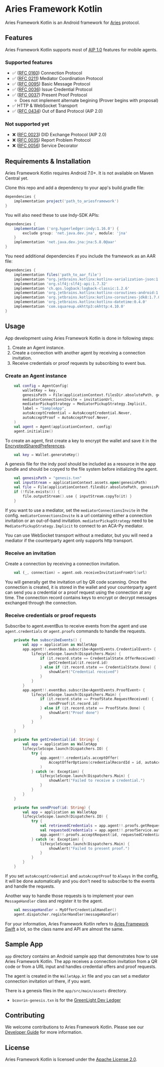 # Aries Framework Kotlin

Aries Framework Kotlin is an Android framework for [Aries](https://github.com/hyperledger/aries) protocol.

## Features

Aries Framework Kotlin supports most of [AIP 1.0](https://github.com/hyperledger/aries-rfcs/tree/main/concepts/0302-aries-interop-profile#aries-interop-profile-version-10) features for mobile agents.

### Supported features
- ✅ ([RFC 0160](https://github.com/hyperledger/aries-rfcs/blob/master/features/0160-connection-protocol/README.md)) Connection Protocol
- ✅ ([RFC 0211](https://github.com/hyperledger/aries-rfcs/blob/master/features/0211-route-coordination/README.md)) Mediator Coordination Protocol
- ✅ ([RFC 0095](https://github.com/hyperledger/aries-rfcs/blob/master/features/0095-basic-message/README.md)) Basic Message Protocol
- ✅ ([RFC 0036](https://github.com/hyperledger/aries-rfcs/blob/master/features/0036-issue-credential/README.md)) Issue Credential Protocol
- ✅ ([RFC 0037](https://github.com/hyperledger/aries-rfcs/tree/master/features/0037-present-proof/README.md)) Present Proof Protocol
  - Does not implement alternate begining (Prover begins with proposal)
- ✅ HTTP & WebSocket Transport
- ✅ ([RFC 0434](https://github.com/hyperledger/aries-rfcs/blob/main/features/0434-outofband/README.md)) Out of Band Protocol (AIP 2.0)

### Not supported yet
- ❌ ([RFC 0023](https://github.com/hyperledger/aries-rfcs/tree/main/features/0023-did-exchange)) DID Exchange Protocol (AIP 2.0)
- ❌ ([RFC 0035](https://github.com/hyperledger/aries-rfcs/blob/main/features/0035-report-problem/README.md)) Report Problem Protocol
- ❌ ([RFC 0056](https://github.com/hyperledger/aries-rfcs/blob/main/features/0056-service-decorator/README.md)) Service Decorator

## Requirements & Installation

Aries Framework Kotlin requires Android 7.0+. It is not available on Maven Central yet.

Clone this repo and add a dependency to your app's build.gradle file:
```groovy
dependencies {
    implementation project('path_to_ariesframework')
}
```

You will also need these to use Indy-SDK APIs:
```groovy
dependencies {
    implementation ('org.hyperledger:indy:1.16.0') {
        exclude group: 'net.java.dev.jna', module: 'jna'
    }
    implementation 'net.java.dev.jna:jna:5.8.0@aar'
}
```

You need additional dependencies if you include the framework as an AAR file:
```groovy
dependencies {
    implementation files('path_to_aar_file')
    implementation "org.jetbrains.kotlinx:kotlinx-serialization-json:1.5.0"
    implementation 'org.slf4j:slf4j-api:1.7.32'
    implementation 'ch.qos.logback:logback-classic:1.2.6'
    implementation 'org.jetbrains.kotlinx:kotlinx-coroutines-android:1.7.0'
    implementation 'org.jetbrains.kotlinx:kotlinx-coroutines-jdk8:1.7.0'
    implementation 'org.jetbrains.kotlinx:kotlinx-datetime:0.4.0'
    implementation 'com.squareup.okhttp3:okhttp:4.10.0'
}
```

## Usage

App development using Aries Framework Kotlin is done in following steps:
1. Create an Agent instance.
2. Create a connection with another agent by receiving a connection invitation.
3. Receive credentials or proof requests by subscribing to event bus.

### Create an Agent instance

```kotlin
    val config = AgentConfig(
        walletKey = key,
        genesisPath = File(applicationContext.filesDir.absolutePath, genesisPath).absolutePath,
        mediatorConnectionsInvite = invitationUrl,
        mediatorPickupStrategy = MediatorPickupStrategy.Implicit,
        label = "SampleApp",
        autoAcceptCredential = AutoAcceptCredential.Never,
        autoAcceptProof = AutoAcceptProof.Never,
    )
    val agent = Agent(applicationContext, config)
    agent.initialize()
```

To create an agent, first create a key to encrypt the wallet and save it in the [EncryptedSharedPreferences](https://developer.android.com/reference/androidx/security/crypto/EncryptedSharedPreferences).
```Kotlin
    val key = Wallet.generateKey()
```

A genesis file for the indy pool should be included as a resource in the app bundle and should be copyed to the file system before initializing the agent.
```kotlin
    val genesisPath = "genesis.txn"
    val inputStream = applicationContext.assets.open(genesisPath)
    val file = File(applicationContext.filesDir.absolutePath, genesisPath)
    if (!file.exists()) {
        file.outputStream().use { inputStream.copyTo(it) }
    }
```

If you want to use a mediator, set the `mediatorConnectionsInvite` in the config.
`mediatorConnectionsInvite` is a url containing either a connection invitation or an out-of-band invitation.
`mediatorPickupStrategy` need to be `MediatorPickupStrategy.Implicit` to connect to an ACA-Py mediator.

You can use WebSocket transport without a mediator, but you will need a mediator if the counterparty agent only supports http transport.

### Receive an invitation

Create a connection by receiving a connection invitation.
```kotlin
    val (_, connection) = agent.oob.receiveInvitationFromUrl(url)
```

You will generally get the invitation url by QR code scanning.
Once the connection is created, it is stored in the wallet and your counterparty agent can send you a credential or a proof request using the connection at any time. The connection record contains keys to encrypt or decrypt messages exchanged through the connection.

### Receive credentials or proof requests

Subscribe to agent.eventBus to receive events from the agent and use `agent.credentials` or `agent.proofs` commands to handle the requests.

```kotlin
    private fun subscribeEvents() {
        val app = application as WalletApp
        app.agent!!.eventBus.subscribe<AgentEvents.CredentialEvent> {
            lifecycleScope.launch(Dispatchers.Main) {
                if (it.record.state == CredentialState.OfferReceived) {
                    getCredential(it.record.id)
                } else if (it.record.state == CredentialState.Done) {
                    showAlert("Credential received")
                }
            }
        }
        app.agent!!.eventBus.subscribe<AgentEvents.ProofEvent> {
            lifecycleScope.launch(Dispatchers.Main) {
                if (it.record.state == ProofState.RequestReceived) {
                    sendProof(it.record.id)
                } else if (it.record.state == ProofState.Done) {
                    showAlert("Proof done")
                }
            }
        }
    }

    private fun getCredential(id: String) {
        val app = application as WalletApp
        lifecycleScope.launch(Dispatchers.IO) {
            try {
                app.agent!!.credentials.acceptOffer(
                    AcceptOfferOptions(credentialRecordId = id, autoAcceptCredential = AutoAcceptCredential.Always),
                )
            } catch (e: Exception) {
                lifecycleScope.launch(Dispatchers.Main) {
                    showAlert("Failed to receive a credential.")
                }
            }
        }
    }

    private fun sendProof(id: String) {
        val app = application as WalletApp
        lifecycleScope.launch(Dispatchers.IO) {
            try {
                val retrievedCredentials = app.agent!!.proofs.getRequestedCredentialsForProofRequest(id)
                val requestedCredentials = app.agent!!.proofService.autoSelectCredentialsForProofRequest(retrievedCredentials)
                app.agent!!.proofs.acceptRequest(id, requestedCredentials)
            } catch (e: Exception) {
                lifecycleScope.launch(Dispatchers.Main) {
                    showAlert("Failed to present proof.")
                }
            }
        }
    }
```

If you set `autoAcceptCredential` and `autoAcceptProof` to `Always` in the config, it will be done automatically and you don't need to subscribe to the events and handle the requests.

Another way to handle those requests is to implement your own `MessageHandler` class and register it to the agent.
```kotlin
    val messageHandler = MyOfferCredentialHandler()
    agent.dispatcher.registerHandler(messageHandler)
```

For your information, Aries Framework Kotlin refers to [Aries Framework Swift](https://github.com/hyperledger/aries-framework-swift) a lot, so the class name and API are almost the same.

## Sample App

`app` directory contains an Android sample app that demonstrates how to use Aries Framework Kotlin. The app receives a connection invitation from a QR code or from a URL input and handles credential offers and proof requests.

The agent is created in the `WalletApp.kt` file and you can set a mediator connection invitation url there, if you want.

There is a genesis files in the `app/src/main/assets` directory.
- `bcovrin-genesis.txn` is for the [GreenLight Dev Ledger](http://dev.greenlight.bcovrin.vonx.io/)

## Contributing

We welcome contributions to Aries Framework Kotlin. Please see our [Developer Guide](DEVELOP.md) for more information.

## License

Aries Framework Kotlin is licensed under the [Apache License 2.0](LICENSE).
